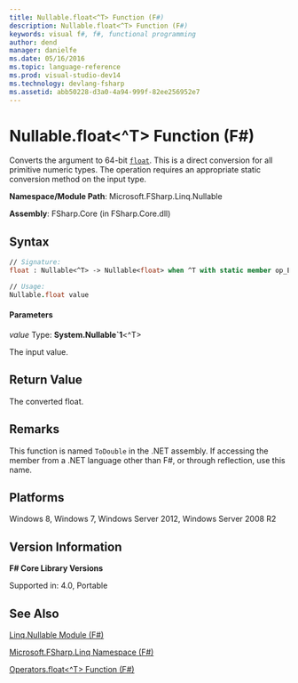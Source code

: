 ```yaml
---
title: Nullable.float<^T> Function (F#)
description: Nullable.float<^T> Function (F#)
keywords: visual f#, f#, functional programming
author: dend
manager: danielfe
ms.date: 05/16/2016
ms.topic: language-reference
ms.prod: visual-studio-dev14
ms.technology: devlang-fsharp
ms.assetid: abb50228-d3a0-4a94-999f-82ee256952e7
---
```


# Nullable.float<^T> Function (F#)

Converts the argument to 64-bit [`float`](https://msdn.microsoft.com/library/3fa76cae-e9b5-4672-8bdf-88ff6dbcf7b8). This is a direct conversion for all primitive numeric types. The operation requires an appropriate static conversion method on the input type.

**Namespace/Module Path**: Microsoft.FSharp.Linq.Nullable

**Assembly**: FSharp.Core (in FSharp.Core.dll)


## Syntax

```fsharp
// Signature:
float : Nullable<^T> -> Nullable<float> when ^T with static member op_Explicit and ^T : (new : unit ->  ^T) and ^T : struct and ^T :> ValueType

// Usage:
Nullable.float value
```

#### Parameters
*value*
Type: **System.Nullable&#96;1**&lt;^T&gt;


The input value.

## Return Value
The converted float.

## Remarks
This function is named `ToDouble` in the .NET assembly. If accessing the member from a .NET language other than F#, or through reflection, use this name.

## Platforms
Windows 8, Windows 7, Windows Server 2012, Windows Server 2008 R2

## Version Information
**F# Core Library Versions**

Supported in: 4.0, Portable

## See Also
[Linq.Nullable Module &#40;F&#35;&#41;](Linq.Nullable-Module-%5BFSharp%5D.md)

[Microsoft.FSharp.Linq Namespace &#40;F&#35;&#41;](Microsoft.FSharp.Linq-Namespace-%5BFSharp%5D.md)

[Operators.float&#60;^T&#62; Function &#40;F&#35;&#41;](Operators.float%5B%5ET%5D-Function-%5BFSharp%5D.md)
